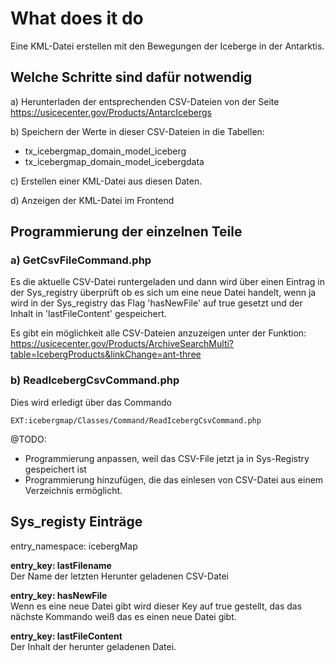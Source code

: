 # What does it do
Eine KML-Datei erstellen mit den Bewegungen der Iceberge in der Antarktis.

## Welche Schritte sind dafür notwendig
a) Herunterladen der entsprechenden CSV-Dateien von der Seite https://usicecenter.gov/Products/AntarcIcebergs

b) Speichern der Werte in dieser CSV-Dateien in die Tabellen:
- tx_icebergmap_domain_model_iceberg
- tx_icebergmap_domain_model_icebergdata

c) Erstellen einer KML-Datei aus diesen Daten.

d) Anzeigen der KML-Datei im Frontend

## Programmierung der einzelnen Teile

### a) GetCsvFileCommand.php
Es die aktuelle CSV-Datei runtergeladen und dann wird über einen Eintrag in der
Sys_registry überprüft ob es sich um eine neue Datei handelt, wenn ja wird in der
Sys_registry das Flag 'hasNewFile' auf true gesetzt und der Inhalt in 'lastFileContent'
gespeichert.

Es gibt ein möglichkeit alle CSV-Dateien anzuzeigen unter der Funktion:
https://usicecenter.gov/Products/ArchiveSearchMulti?table=IcebergProducts&linkChange=ant-three

### b) ReadIcebergCsvCommand.php
Dies wird erledigt über das Commando
```
EXT:icebergmap/Classes/Command/ReadIcebergCsvCommand.php
```

@TODO: 
- Programmierung anpassen, weil das CSV-File jetzt ja in Sys-Registry gespeichert ist
- Programmierung hinzufügen, die das einlesen von CSV-Datei aus einem Verzeichnis ermöglicht.

## Sys_registy Einträge

entry_namespace: icebergMap

**entry_key: lastFilename**\
Der Name der letzten Herunter geladenen CSV-Datei

**entry_key: hasNewFile**\
Wenn es eine neue Datei gibt wird dieser Key auf true gestellt, das das nächste 
Kommando weiß das es einen neue Datei gibt.

**entry_key: lastFileContent**\
Der Inhalt der herunter geladenen Datei.
